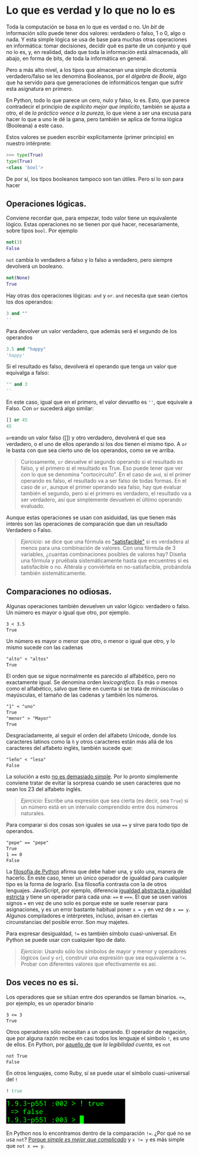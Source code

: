 # Lo que es verdad y lo que no lo es

Toda la computación se basa en lo que es verdad o no. Un *bit* de
información sólo puede tener dos valores: verdadero o falso, 1 o 0,
algo o nada. Y esta simple lógica se usa de base para muchas otras
operaciones en informática: tomar decisiones, decidir qué es parte de
un conjunto y qué no lo es, y, en realidad, dado que toda la
información está almacenada, allí abajo, en forma de bits, de toda la
informática en general.

Pero a más alto nivel, a los tipos que almacenan una simple dicotomía
verdadero/falso se les denomina Booleanos, por el *álgebra de Boole*,
algo que ha servido para que generaciones de informáticos tengan que
sufrir esta asignatura en primero.

En Python, todo lo que parece un cero, nulo y falso, lo es. Esto, que
parece contradecir el principio de *explícito mejor que implícito*,
también se ajusta a otro, el de *lo práctico vence a la pureza*, lo
que viene a ser una excusa para hacer lo que a uno le dé la gana, pero
también se aplica de forma lógica (Booleana) a este caso.

Estos valores se pueden escribir explícitamente (primer principio) en
nuestro intérprete:

```python
>>> type(True)
type(True)
<class 'bool'>
```

De por sí, los tipos booleanos tampoco son tan útiles. Pero sí lo son
para hacer 

## Operaciones lógicas.

Conviene recordar que, para empezar, todo valor tiene un equivalente
lógico. Estas operaciones no se tienen por qué hacer, necesariamente,
sobre tipos `bool`. Por ejemplo

```python
not(3)
False
```

`not` cambia lo verdadero a falso y lo falso a verdadero, pero siempre
devolverá un booleano. 

```python
not(None)
True
```

Hay otras dos operaciones lógicas: `and` y `or`. `and` necesita que
sean ciertos los dos operandos:

```python
3 and ""
''
```

Para devolver un valor verdadero, que además será el segundo de los
operandos

```python
3.5 and "happy"
'happy'
```

Si el resultado es falso, devolverá el operando que tenga un valor que
equivalga a falso:

```python
"" and 3
''
```

En este caso, igual que en el primero, el valor devuelto es `''`, que
equivale a Falso. Con `or` sucederá algo similar:

```python
[] or 45
45
```

`or`eando un valor falso ([]) y otro verdadero, devolverá el que sea
verdadero, o el uno de ellos operando si los dos tienen el mismo tipo. A
`or` le basta con que sea cierto uno de los operandos, como se ve
arriba. 

>Curiosamente, `or` devuelve el segundo operando si el resultado es
>falso, y el primero si el resultado es True. Eso puede tener que ver
>con lo que se denomina "cortocircuito". En el caso de `and`, si el
>primer operando es falso, el resultado va a ser falso de todas
>formas. En el caso de `or`, aunque el primer operando sea falso, hay
>que evaluar también el segundo, pero si el primero es verdadero, el
>resultado va a ser verdadero, así que simplemente devuelven el último
>operando evaluado. 

Aunque estas operaciones se usan con asiduidad, las que tienen más
interés son las operaciones de comparación que dan un resultado
Verdadero o Falso. 

>*Ejercicio*: se dice que una fórmula es ["satisfacible"](https://es.wikipedia.org/wiki/Problema_de_satisfacibilidad_booleana) si es
>verdadera al menos para una combinación de valores. Con una fórmula
>de 3 variables, ¿cuantas combinaciones posibles de valores hay?
>Diseña una fórmula y pruébala sistemáticamente hasta que encuentres
>si es satisfacible o no. Altérala y conviértela en no-satisfacible,
>probándola también sistemáticamente. 

## Comparaciones no odiosas.

Algunas operaciones también devuelven un valor lógico: verdadero o falso. Un número es mayor o igual que otro, por ejemplo.

```
3 < 3.5
True
```

Un número es mayor o menor que otro, o menor o igual que otro, y lo mismo sucede con las cadenas

```
"alto" < "altos"
True
```

El orden que se sigue normalmente es parecido al alfabético, pero no
exactamente igual.  Se denomina orden *lexicográfico*. Es más o menos
como el alfabético, salvo que tiene en cuenta si se trata de
minúsculas o mayúsculas, el tamaño de las cadenas y también los
números.

```
"1" < "uno"
True
"menor" > "Mayor"
True
```

Desgraciadamente, al seguir el orden del alfabeto Unicode, donde los
caracteres latinos como la `ñ` y otros caracteres están más allá de los
caracteres del alfabeto inglés, también sucede que:

```
"leño" < "lesa"
False
```

La solución a
esto
[no es demasiado simple](https://stackoverflow.com/questions/1097908/how-do-i-sort-unicode-strings-alphabetically-in-python). Por
lo pronto simplemente conviene tratar de evitar la sorpresa cuando se
usen caracteres que no sean los 23 del alfabeto inglés. 

> *Ejercicio*: Escribe una expresión que sea cierta (es decir, sea `True`) si un número está en un intervalo comprendido entre dos números naturales.

Para comparar si dos cosas son iguales se usa `==` y sirve para todo
tipo de operandos.

```
"pepe" == "pepe"
True
1 == 0
False
```

La [filosofía de Python](https://www.python.org/dev/peps/pep-0020/)
afirma que debe haber una, y sólo una, manera de hacerlo. En este
caso, tener un único operador de igualdad para cualquier tipo es la
forma de lograrlo. Esa filosofía contrasta con la de otros
lenguajes. JavaScript, por ejemplo, diferencia [igualdad abstracta e
igualdad estricta](https://developer.mozilla.org/es/docs/Web/JavaScript/Equality_comparisons_and_sameness) y
tiene un operador para cada una: `==` e `===`. El que se usen varios
signos `=` en vez de uno solo es porque este se suele reservar para
asignaciones, y es un error bastante habitual poner `x = y` en vez de
`x == y`. Algunos compiladores e intérpretes, incluso, avisan en
ciertas circunstancias del posible error. Son muy majetes. 

Para expresar desigualdad, `!=` es también símbolo cuasi-universal. En
Python se puede usar con cualquier tipo de dato. 

> *Ejercicio*: Usando sólo los símbolos de mayor y menor y operadores
> lógicos (`and` y `or`), construir
> una expresión que sea equivalente a `!=`. Probar con diferentes
> valores que efectivamente es así. 

## Dos veces no es si.

Los operadores que se sitúan entre dos operandos se llaman
binarios. `<=`, por ejemplo, es un operador binario

```
3 <= 3
True
```

Otros operadores sólo necesitan a un operando. El operador de
negación, que por alguna razón recibe en casi todos los lenguaje el símbolo
`!`, es uno de ellos. En Python,
por [aquello de](https://www.python.org/dev/peps/pep-0020/) que *la
legibilidad cuenta*, es `not`

```
not True
False
```

En otros lenguajes, como Ruby, sí se puede usar el símbolo
cuasi-universal del `!`

```Ruby
! true
```

![! en Ruby](../img/ruby-not.png)

En Python nos lo encontramos dentro de la comparación `!=`. ¿Por qué
no se usa `not`? [Porque *simple es mejor que
complicado*](https://hipertextual.com/2011/02/zen-python) y `x != y`
es más simple que `not x == y`. 

